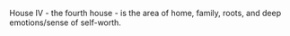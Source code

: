 House IV - the fourth house - is the area of home, family, roots, and deep emotions/sense of self-worth.